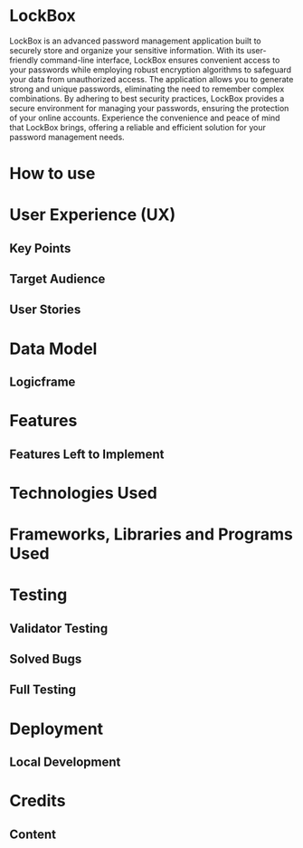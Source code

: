 # LockBox

LockBox is an advanced password management application built to securely store and organize your sensitive information. With its user-friendly command-line interface, LockBox ensures convenient access to your passwords while employing robust encryption algorithms to safeguard your data from unauthorized access. The application allows you to generate strong and unique passwords, eliminating the need to remember complex combinations. By adhering to best security practices, LockBox provides a secure environment for managing your passwords, ensuring the protection of your online accounts. Experience the convenience and peace of mind that LockBox brings, offering a reliable and efficient solution for your password management needs.

# How to use

# User Experience (UX)

## Key Points

## Target Audience

## User Stories

# Data Model

## Logicframe

# Features

## Features Left to Implement

# Technologies Used

# Frameworks, Libraries and Programs Used

# Testing

## Validator Testing

## Solved Bugs

## Full Testing

# Deployment

## Local Development

# Credits

## Content
